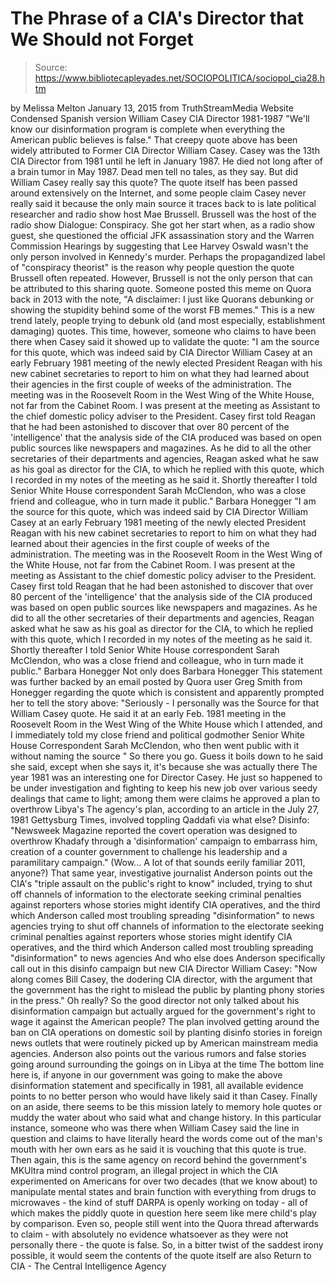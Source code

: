 # The Phrase of a CIA's Director that We Should not Forget

> Source: https://www.bibliotecapleyades.net/SOCIOPOLITICA/sociopol_cia28.htm

by Melissa Melton January 13, 2015 from TruthStreamMedia Website
Condensed Spanish version
William Casey
CIA Director 1981-1987
"We'll know our disinformation program is complete
when everything the American public believes
is false."
That creepy quote above has been widely attributed to Former CIA Director William Casey.
Casey was the 13th CIA Director from 1981 until he left in January 1987. He died not long after of a brain tumor in May 1987. Dead men tell no tales, as they say.
But did William Casey really say this quote? The quote itself has been passed around extensively on the Internet, and some people claim Casey never really said it because the only main source it traces back to is late political researcher and radio show host Mae Brussell.
Brussell was the host of the radio show Dialogue: Conspiracy.
She got her start when, as a radio show guest, she questioned the official JFK assassination story and the Warren Commission Hearings by suggesting that Lee Harvey Oswald wasn't the only person involved in Kennedy's murder. Perhaps the propagandized label of "conspiracy theorist" is the reason why people question the quote Brussell often repeated.
However, Brussell is not the only person that can be attributed to this sharing quote.
Someone posted this meme on Quora back in 2013 with the note,
"A disclaimer: I just like Quorans debunking or showing the stupidity behind some of the worst FB memes."
This is a new trend lately, people trying to debunk old (and most especially, establishment damaging) quotes.
This time, however, someone who claims to have been there when Casey said it showed up to validate the quote:
"I am the source for this quote, which was indeed said by CIA Director William Casey at an early February 1981 meeting of the newly elected President Reagan with his new cabinet secretaries to report to him on what they had learned about their agencies in the first couple of weeks of the administration. The meeting was in the Roosevelt Room in the West Wing of the White House, not far from the Cabinet Room. I was present at the meeting as Assistant to the chief domestic policy adviser to the President. Casey first told Reagan that he had been astonished to discover that over 80 percent of the 'intelligence' that the analysis side of the CIA produced was based on open public sources like newspapers and magazines. As he did to all the other secretaries of their departments and agencies, Reagan asked what he saw as his goal as director for the CIA, to which he replied with this quote, which I recorded in my notes of the meeting as he said it. Shortly thereafter I told Senior White House correspondent Sarah McClendon, who was a close friend and colleague, who in turn made it public." Barbara Honegger
"I am the source for this quote, which was indeed said by CIA Director William Casey at an early February 1981 meeting of the newly elected President Reagan with his new cabinet secretaries to report to him on what they had learned about their agencies in the first couple of weeks of the administration.
The meeting was in the Roosevelt Room in the West Wing of the White House, not far from the Cabinet Room. I was present at the meeting as Assistant to the chief domestic policy adviser to the President.
Casey first told Reagan that he had been astonished to discover that over 80 percent of the 'intelligence' that the analysis side of the CIA produced was based on open public sources like newspapers and magazines.
As he did to all the other secretaries of their departments and agencies, Reagan asked what he saw as his goal as director for the CIA, to which he replied with this quote, which I recorded in my notes of the meeting as he said it.
Shortly thereafter I told Senior White House correspondent Sarah McClendon, who was a close friend and colleague, who in turn made it public." Barbara Honegger
Not only does Barbara Honegger
This statement was further backed by an email posted by Quora user Greg Smith from Honegger regarding the quote which is consistent and apparently prompted her to tell the story above:
"Seriously - I personally was the Source for that William Casey quote.
He said it at an early Feb. 1981 meeting in the Roosevelt Room in the West Wing of the White House which I attended, and I immediately told my close friend and political godmother Senior White House Correspondent Sarah McClendon, who then went public with it without naming the source "
So there you go.
Guess it boils down to he said she said, except when she says it, it's because she was actually there
The year 1981 was an interesting one for Director Casey. He just so happened to be under investigation and fighting to keep his new job over various seedy dealings that came to light; among them were claims he approved a plan to overthrow Libya's
The agency's plan, according to an article in the July 27, 1981 Gettysburg Times, involved toppling Qaddafi via what else?
Disinfo:
"Newsweek Magazine reported the covert operation was designed to overthrow Khadafy through a 'disinformation' campaign to embarrass him, creation of a counter government to challenge his leadership and a paramilitary campaign."
(Wow... A lot of that sounds eerily familiar 2011, anyone?)
That same year, investigative journalist
Anderson points out the CIA's "triple assault on the public's right to know" included,
trying to shut off channels of information to the electorate seeking criminal penalties against reporters whose stories might identify CIA operatives, and the third which Anderson called most troubling spreading "disinformation" to news agencies
trying to shut off channels of information to the electorate
seeking criminal penalties against reporters whose stories might identify CIA operatives, and the third which Anderson called most troubling
spreading "disinformation" to news agencies
And who else does Anderson specifically call out in this disinfo campaign but new CIA Director William Casey:
"Now along comes Bill Casey, the dodering CIA director, with the argument that the government has the right to mislead the public by planting phony stories in the press."
Oh really?
So the good director not only talked about his disinformation campaign but actually argued for the government's right to wage it against the American people?
The plan involved getting around the ban on CIA operations on domestic soil by planting disinfo stories in foreign news outlets that were routinely picked up by American mainstream media agencies.
Anderson also points out the various rumors and false stories going around surrounding the goings on in Libya at the time
The bottom line here is,
if anyone in our government was going to make the above disinformation statement and specifically in 1981, all available evidence points to no better person who would have likely said it than Casey.
Finally on an aside, there seems to be this mission lately to memory hole quotes or muddy the water about who said what and change history.
In this particular instance, someone who was there when William Casey said the line in question and claims to have literally heard the words come out of the man's mouth with her own ears as he said it is vouching that this quote is true.
Then again, this is the same agency on record behind the government's MKUltra mind control program, an illegal project in which the CIA experimented on Americans for over two decades (that we know about) to manipulate mental states and brain function with everything from drugs to microwaves - the kind of stuff DARPA is openly working on today - all of which makes the piddly quote in question here seem like mere child's play by comparison.
Even so, people still went into the Quora thread afterwards to claim - with absolutely no evidence whatsoever as they were not personally there - the quote is false.
So, in a bitter twist of the saddest irony possible, it would seem the contents of the quote itself are also
Return to CIA - The Central Intelligence Agency
